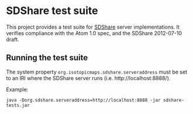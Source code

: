 SDShare test suite
==================

This project provides a test suite for
[SDShare](http://www.sdshare.org) server implementations. It verifies
compliance with the Atom 1.0 spec, and the SDShare 2012-07-10 draft.

Running the test suite
----------------------

The system property `org.isotopicmaps.sdshare.serveraddress` must 
be set to an IRI where the SDShare server runs (i.e. http://localhost:8888/).

Example:

    java -Dorg.sdshare.serveraddress=http://localhost:8888 -jar sdshare-tests.jar
